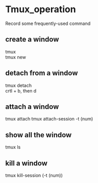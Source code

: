 # Tmux_operation
Record some frequently-used command

## create a window
tmux <br/>
tmux new  <br/>

## detach from a window
tmux detach <br/>
crtl + b, then d <br/>

## attach a window
tmux attach 
tmux attach-session -t (num) 

## show all the window
tmux ls 

## kill a window
tmux kill-session (-t (num)) 
